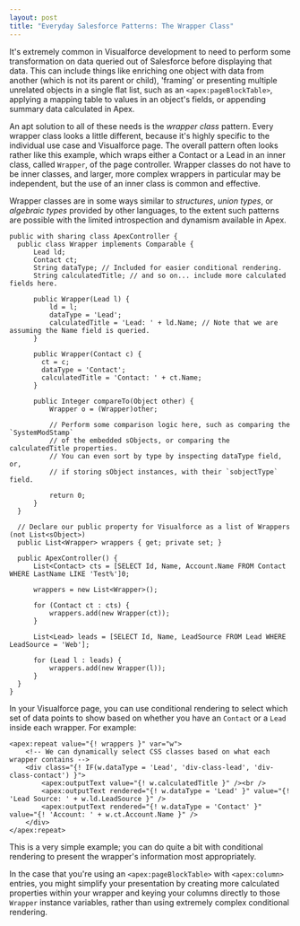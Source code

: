 ```yaml
---
layout: post
title: "Everyday Salesforce Patterns: The Wrapper Class"
---
```


It's extremely common in Visualforce development to need to perform some transformation on data queried out of Salesforce before displaying that data. This can include things like enriching one object with data from another (which is not its parent or child), 'framing' or presenting multiple unrelated objects in a single flat list, such as an `<apex:pageBlockTable>`, applying a mapping table to values in an object's fields, or appending summary data calculated in Apex.

An apt solution to all of these needs is the *wrapper class* pattern. Every wrapper class looks a little different, because it's highly specific to the individual use case and Visualforce page. The overall pattern often looks rather like this example, which wraps either a Contact or a Lead in an inner class, called `Wrapper`, of the page controller. Wrapper classes do not have to be inner classes, and larger, more complex wrappers in particular may be independent, but the use of an inner class is common and effective.

Wrapper classes are in some ways similar to *structures*, *union types*, or *algebraic types* provided by other languages, to the extent such patterns are possible with the limited introspection and dynamism available in Apex.

	public with sharing class ApexController {
      public class Wrapper implements Comparable {
          Lead ld;
          Contact ct;
          String dataType; // Included for easier conditional rendering.
          String calculatedTitle; // and so on... include more calculated fields here.

          public Wrapper(Lead l) {
              ld = l;
              dataType = 'Lead';
              calculatedTitle = 'Lead: ' + ld.Name; // Note that we are assuming the Name field is queried.
          }

          public Wrapper(Contact c) {
            ct = c;
            dataType = 'Contact';
            calculatedTitle = 'Contact: ' + ct.Name;
          }

          public Integer compareTo(Object other) {
              Wrapper o = (Wrapper)other;

              // Perform some comparison logic here, such as comparing the `SystemModStamp`
              // of the embedded sObjects, or comparing the calculatedTitle properties.
              // You can even sort by type by inspecting dataType field, or,
              // if storing sObject instances, with their `sobjectType` field.

              return 0;
          }
      }

      // Declare our public property for Visualforce as a list of Wrappers (not List<sObject>)
      public List<Wrapper> wrappers { get; private set; }

      public ApexController() {
          List<Contact> cts = [SELECT Id, Name, Account.Name FROM Contact WHERE LastName LIKE 'Test%']0;
          
          wrappers = new List<Wrapper>();
          
          for (Contact ct : cts) {
              wrappers.add(new Wrapper(ct));
          }

          List<Lead> leads = [SELECT Id, Name, LeadSource FROM Lead WHERE LeadSource = 'Web'];

          for (Lead l : leads) {
              wrappers.add(new Wrapper(l));
          }
      }
	}


In your Visualforce page, you can use conditional rendering to select which set of data points to show based on whether you have an `Contact` or a `Lead` inside each wrapper. For example:

    <apex:repeat value="{! wrappers }" var="w">
        <!-- We can dynamically select CSS classes based on what each wrapper contains -->
        <div class="{! IF(w.dataType = 'Lead', 'div-class-lead', 'div-class-contact') }">
            <apex:outputText value="{! w.calculatedTitle }" /><br />
            <apex:outputText rendered="{! w.dataType = 'Lead' }" value="{! 'Lead Source: ' + w.ld.LeadSource }" />
            <apex:outputText rendered="{! w.dataType = 'Contact' }" value="{! 'Account: ' + w.ct.Account.Name }" />
        </div>
    </apex:repeat>

This is a very simple example; you can do quite a bit with conditional rendering to present the wrapper's information most appropriately.

In the case that you're using an `<apex:pageBlockTable>` with `<apex:column>` entries, you might simplify your presentation by creating more calculated properties within your wrapper and keying your columns directly to those `Wrapper` instance variables, rather than using extremely complex conditional rendering.
